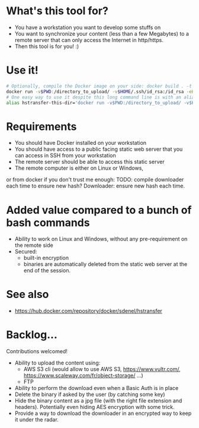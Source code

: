 # What's this tool for?
* You have a workstation you want to develop some stuffs on
* You want to synchronize your content (less than a few Megabytes) to a remote server that can only access the Internet in http/https.
* Then this tool is for you! :)

# Use it!
```bash
# Optionally, compile the Docker image on your side: docker build . -t sdenel/hstransfer 
docker run -v$PWD:/directory_to_upload/ -v$HOME/.ssh/id_rsa:/id_rsa -eHSTRANSFER_SSH_HOST="toto@something.com" -eHSTRANSFER_SSH_PATH="/var/www/apache/somedir/" -eHSTRANSFER_HTTP_PATH="https://something.com/somedir/" -ti sdenel/hstransfer 
# One easy way to use it despite this long command line is with an alias:
alias hstransfer-this-dir='docker run -v$PWD:/directory_to_upload/ -v$HOME/.ssh/id_rsa:/id_rsa -eHSTRANSFER_SSH_HOST="sde@..." -e HSTRANSFER_SSH_PATH="/var/www/..." -eHSTRANSFER_HTTP_PATH="https://download..." -ti sdenel/hstransfer'
```

# Requirements
* You should have Docker installed on your workstation
* You should have access to a public facing static web server that you can access in SSH from your workstation
* The remote server should be able to access this static server
* The remote computer is either on Linux or Windows, 

or from docker if you don't trust me enough:
TODO: compile downloader each time to ensure new hash?
Downloader: ensure new hash each time.

# Added value compared to a bunch of bash commands
* Ability to work on Linux and Windows, without any pre-requirement on the remote side
* Secured:
    * built-in encryption
    * binaries are automatically deleted from the static web server at the end of the session.
  
# See also
* https://hub.docker.com/repository/docker/sdenel/hstransfer

# Backlog...
Contributions welcomed!
* Ability to upload the content using:
    * AWS S3 cli (would allow to use AWS S3, https://www.vultr.com/, https://www.scaleway.com/fr/object-storage/ ...)
    * FTP
* Ability to perform the download even when a Basic Auth is in place
* Delete the binary if asked by the user (by catching some key)
* Hide the binary content as a jpg file (with the right file extension and headers). Potentially even hiding AES encryption with some trick.
* Provide a way to download the downloader in an encrypted way to keep it under the radar.
